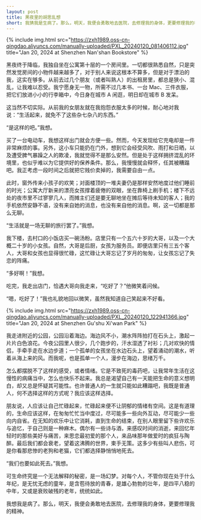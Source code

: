 ```yaml
---
layout: post
title: 黑夜里的胡思乱想
short: 我猜我是生病了。那么，明天，我便会勇敢地去医院，去修理我的身体，更要修理我的精神
---
```


{% include img.html src="https://zxh1989.oss-cn-qingdao.aliyuncs.com/manually-uploaded/PXL_20240120_081406112.jpg" title="Jan 20, 2024 at Shenzhen Nan'shan Bookstore" %}

黑夜终于降临，我独自坐在公寓第十层的一个房间里。一切都很熟悉自然，只是突然发觉房间的小物件越来越多了，对于别人来说这根本不算多，但是对于漂泊的我，这实在够多。从前去过几个朋友（或者叫熟人）的出租房里，都总是狭小、混乱，让我难以忍受。我宁愿身无一物，所需不过几本书、一台 Mac、三件衣服，把它们放进小小的行李箱中，今日身在城市 A 闲逛，明日却在城市 B 发呆。

这当然不切实际。从前我的女朋友就在我抱怨衣服太多的时候，耐心地对我说：“生活起来，就免不了这些杂七杂八的东西。”

“是这样的吧。”我想。

买了一台电动车，我想这样出门就会方便一些。然而，今天发现给它充电却是一件非常麻烦的事。另外，这小车只能扔在门外，想到它会经受风吹、雨打和日晒，以及遭受脾气暴躁之人的欺凌，我就觉得不是那么安然。但是处于这样拥挤混乱的环境里，也似乎难以为它提供好的保养条件。那么，我慢慢就会释怀，任其被糟蹋吧。我正考虑一段时间之后就把它贱价卖掉的，我需要自由一点。

此时，窗外传来小孩子的欢笑；对面楼顶的一堆夫妻仍是那样安然地度过他们睡前的时光；公寓大厅新来的漂亮女孩撑着疲倦的双眼，坐在靠椅上刷手机；楼下不远处的夜市里不过寥寥几人，而摊主们还是要无聊地坐在摊后等待未知的客人；我的手机依然安静不语，没有来自她的消息，也没有来自他的消息。啊，这一切都是那么无聊。

“生活就是一场无聊的旅行罢了。”我想。

我下楼，去村口的小饭店买一碗汤粉。店里只有一个五六十岁的大哥，以及一个大概二十岁的小女孩。自然，大哥是后厨，女孩为服务员。即便店里只有三五个客人，大哥和女孩也显得很忙碌，这忙碌让大哥忘记了岁月的匆匆，让女孩忘记了失恋的阵痛。

“多好啊！”我想。

吃完，我走出店门，恰遇大哥向我走来，“吃好了？”他微笑着问候。

“嗯，吃好了！”我也礼貌地回以微笑，虽然我知道自己笑起来不好看。

{% include img.html src="https://zxh1989.oss-cn-qingdao.aliyuncs.com/manually-uploaded/PXL_20240120_122941366.jpg" title="Jan 20, 2024 at Shenzhen Gu'shu Xi'wan Park" %}

我走进附近的公园，公园沿着海边。海边风不小，潮水阵阵拍打在石头上，激起一片片白色浪花。今夜公园里人很少，几个跑步的，汗水湿透了衬衫；几对欢快的情侣，手牵手走在水边步道；一个孤单的女孩坐在水边石头上，望着涌动的潮水，听着从海上来的风。而我呢，也是孤单一个人，漫步在海边，思绪万千。

怎么都摆脱不了这样的感受，或者情绪。它是不致死的毒药吧，让我常年生活在这慢性的病痛当中，怎么也快乐不起来。我总是渴望自己有一天能把生命的意义想明白，却又总是怀疑其可能性。也许普通人的一生就只能如此糟蹋吧，我既是普通人，何不选择这样的方式呢？我应该这样选择。

朋友说，人应该让自己忙碌起来，忙碌起来便不让阴郁的情绪有空间。这是有道理的，生命应该这样，在匆匆忙忙当中度过，尽可能多一些向外互动，尽可能少一些向内自省。在无知的欢乐中让它消耗，直到生命的结束，在别人眼里留下些许欢乐与追忆，于自己则是一种麻木。偶尔有一些诗与酒，来感叹时间的消逝，来回忆年轻时的那些美好与痛苦，来思恋最初爱的那个人，来品味那年做爱时的疯狂与陶醉。最后我们都会衰老，望着这沸腾的世界，束手无策。这多少有些叫人悲伤，可是你看那悲惨的老狗和老猫，它们都选择静悄悄地死去。

“我们也要如此死去。”我想。

可生命终究是一个无法解释的秘密，是一场幻梦。对每个人，不管你现在处于什么年纪，是无忧无虑的童年，是含苞待放的青春，是雄心勃勃的壮年，是四平八稳的中年，又或是衰败破残的老年，统统如此。

我想我是病了。那么，明天，我便会勇敢地去医院，去修理我的身体，更要修理我的精神。